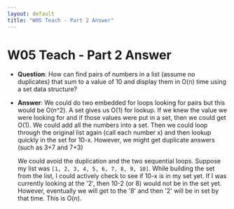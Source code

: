```yaml
---
layout: default
title: "W05 Teach - Part 2 Answer"
---
```


# W05 Teach - Part 2 Answer

* **Question**: How can find pairs of numbers in a list (assume no duplicates) that sum to a value of 10 and display them in O(n) time using a set data structure?
* **Answer**: We could do two embedded for loops looking for pairs but this would be O(n^2). A set gives us O(1) for lookup. If we knew the value we were looking for and if those values were put in a set, then we could get O(1). We could add all the numbers into a set. Then we could loop through the original list again (call each number x) and then lookup quickly in the set for 10-x. However, we might get duplicate answers (such as 3+7 and 7+3)

    We could avoid the duplication and the two sequential loops. Suppose my list was `[1, 2, 3, 4, 5, 6, 7, 8, 9, 10]`. While building the set from the list, I could actively check to see if 10-x is in my set yet. If I was currently looking at the '2', then 10-2 (or 8) would not be in the set yet. However, eventually we will get to the '8' and then '2' will be in set by that time. This is O(n).
